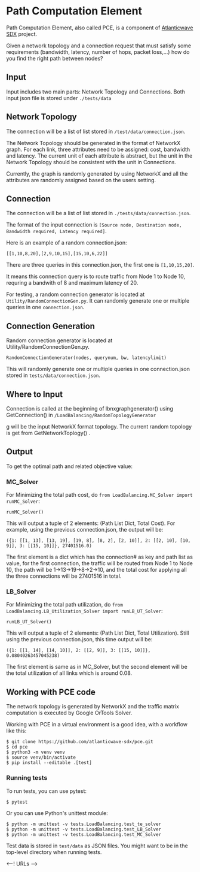 # Path Computation Element

Path Computation Element, also called PCE, is a component of
[Atlanticwave SDX][aw-sdx] project.

Given a network topology and a connection request that must satisfy
some requirements (bandwidth, latency, number of hops, packet
loss,...) how do you find the right path between nodes?


## Input

Input includes two main parts: Network Topology and Connections.  Both
input json file is stored under `./tests/data`

## Network Topology

The connection will be a list of list stored in
`/test/data/connection.json`.

The Network Topology should be generated in the format of NetworkX
graph. For each link, three attributes need to be assigned: cost,
bandwidth and latency. The current unit of each attribute is abstract,
but the unit in the Network Topology should be consistent with the
unit in Connections.

Currently, the graph is randomly generated by using NetworkX and all
the attributes are randomly assigned based on the users setting. 

## Connection

The connection will be a list of list stored in
`./tests/data/connection.json`.

The format of the input connection is `[Source node, Destination node,
Bandwidth required, Latency required]`.

Here is an example of a random connection.json:
```
[[1,10,8,20],[2,9,10,15],[15,10,6,22]]
```

There are three queries in this connection.json, the first one is
`[1,10,15,20]`.

It means this connection query is to route traffic from Node 1 to Node
10, requring a bandwith of 8 and maximum latency of 20.

For testing, a random connection generator is located at
`Utility/RandomConnectionGen.py`. It can randomly generate one or
multiple queries in one `connection.json`.


## Connection Generation

Random connection generator is located at
Utility/RandomConnectionGen.py. 

```
RandomConnectionGenerator(nodes, querynum, bw, latencylimit)
```

This will randomly generate one or multiple queries in one
connection.json stored in `tests/data/connection.json`. 

## Where to Input

Connection is called at the beginning of lbnxgraphgenerator() using
GetConnection() in `/LoadBalancing/RandomTopologyGenerator`

g will be the input NetworkX format topology. The current random
topology is get from GetNetworkToplogy() .


## Output

To get the optimal path and related objective value:

### MC_Solver

For Minimizing the total path cost, do `from LoadBalancing.MC_Solver
import runMC_Solver`:

```
runMC_Solver()
```

This will output a tuple of 2 elements: (Path List Dict, Total Cost).
For example, using the previous connection.json, the output will be:

```
({1: [[1, 13], [13, 19], [19, 8], [8, 2], [2, 10]], 2: [[2, 10], [10, 9]], 3: [[15, 10]]}, 27401516.0)
```

The first element is a dict which has the connection# as key and path
list as value, for the first connection, the traffic will be routed
from Node 1 to Node 10, the path will be 1->13->19->8->2->10, and the
total cost for applying all the three connections will be 27401516 in
total.


### LB_Solver

For Minimizing the total path utilization, do `from
LoadBalancing.LB_Utilization_Solver import runLB_UT_Solver`:

```
runLB_UT_Solver()
```

This will output a tuple of 2 elements: (Path List Dict, Total Utilization).
Still using the previous connection.json, this time output will be:

```
({1: [[1, 14], [14, 10]], 2: [[2, 9]], 3: [[15, 10]]}, 0.08040263457045238)
```

The first element is same as in MC_Solver, but the second element will
be the total utilization of all links which is around 0.08.


## Working with PCE code

The network topology is generated by NetworkX and the traffic matrix
computation is executed by Google OrTools Solver. 

Working with PCE in a virtual environment is a good idea, with a
workflow like this:

```console
$ git clone https://github.com/atlanticwave-sdx/pce.git
$ cd pce
$ python3 -m venv venv
$ source venv/bin/activate
$ pip install --editable .[test]
```

### Running tests

To run tests, you can use pytest:

```console
$ pytest
```

Or you can use Python's unittest module:

```console
$ python -m unittest -v tests.LoadBalancing.test_te_solver
$ python -m unittest -v tests.LoadBalancing.test_LB_Solver
$ python -m unittest -v tests.LoadBalancing.test_MC_Solver
```

Test data is stored in `test/data` as JSON files.  You might want to
be in the top-level directory when running tests.

<--! URLs -->

[aw-sdx]: https://www.atlanticwave-sdx.net/ (Atlanticwave-SDX)
